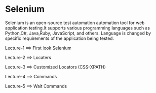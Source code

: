 # Selenium
Selenium is an open-source test automation automation tool for web application testing.It supports various programming languages such as Python,C#, Java,Ruby, JavaScript, and others.
Language is changed by specific requirements of the application being tested.



Lecture-1 ==> First look Selenium

Lecture-2 ==> Locaters

Lecture-3 ==> Customized Locators (CSS-XPATH)

Lecture-4 ==> Commands

Lecture-5 ==> Wait Commands
